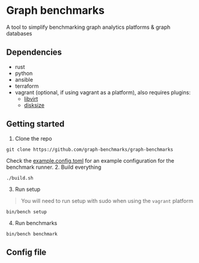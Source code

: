 # Graph benchmarks
A tool to simplify benchmarking graph analytics platforms & graph databases

## Dependencies
* rust
* python
* ansible
* terraform
* vagrant (optional, if using vagrant as a platform), also requires plugins: 
    * [libvirt](https://github.com/vagrant-libvirt/vagrant-libvirt)
    * [disksize](https://github.com/sprotheroe/vagrant-disksize)

## Getting started
1. Clone the repo
```
git clone https://github.com/graph-benchmarks/graph-benchmarks
```
Check the [example.config.toml](example.config.toml) for an example configuration for the benchmark runner.
2. Build everything
```
./build.sh
```
3. Run setup
> You will need to run setup with sudo when using the `vagrant` platform
```
bin/bench setup
```
4. Run benchmarks
```
bin/bench benchmark
```

## Config file
